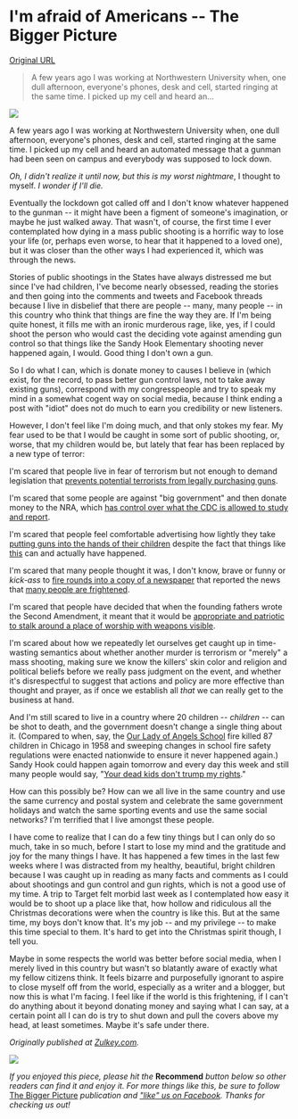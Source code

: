# I'm afraid of Americans -- The Bigger Picture

[Original URL](https://medium.com/bigger-picture/i-m-afraid-of-americans-65a6034ae014#.cbnzzu9ay)

> A few years ago I was working at Northwestern University when, one dull afternoon, everyone's phones, desk and cell, started ringing at the same time. I picked up my cell and heard an...

![](https://d262ilb51hltx0.cloudfront.net/max/800/0*DHmpMGxHMPgDLXLV.jpg)

A few years ago I was working at Northwestern University when, one dull afternoon, everyone's phones, desk and cell, started ringing at the same time. I picked up my cell and heard an automated message that a gunman had been seen on campus and everybody was supposed to lock down.

_Oh, I didn't realize it until now, but this is my worst nightmare_, I thought to myself. _I wonder if I'll die._

Eventually the lockdown got called off and I don't know whatever happened to the gunman -- it might have been a figment of someone's imagination, or maybe he just walked away. That wasn't, of course, the first time I ever contemplated how dying in a mass public shooting is a horrific way to lose your life (or, perhaps even worse, to hear that it happened to a loved one), but it was closer than the other ways I had experienced it, which was through the news.

Stories of public shootings in the States have always distressed me but since I've had children, I've become nearly obsessed, reading the stories and then going into the comments and tweets and Facebook threads because I live in disbelief that there are people -- many, many people -- in this country who think that things are fine the way they are. If I'm being quite honest, it fills me with an ironic murderous rage, like, yes, if I could shoot the person who would cast the deciding vote against amending gun control so that things like the Sandy Hook Elementary shooting never happened again, I would. Good thing I don't own a gun.

So I do what I can, which is donate money to causes I believe in (which exist, for the record, to pass better gun control laws, not to take away existing guns), correspond with my congresspeople and try to speak my mind in a somewhat cogent way on social media, because I think ending a post with "idiot" does not do much to earn you credibility or new listeners.

However, I don't feel like I'm doing much, and that only stokes my fear. My fear used to be that I would be caught in some sort of public shooting, or, worse, that my children would be, but lately that fear has been replaced by a new type of terror:

I'm scared that people live in fear of terrorism but not enough to demand legislation that [prevents potential terrorists from legally purchasing guns](http://www.newsweek.com/terrorist-watchlist-no-bar-buying-guns-400959).

I'm scared that some people are against "big government" and then donate money to the NRA, which [has control over what the CDC is allowed to study and report](https://www.washingtonpost.com/news/storyline/wp/2015/01/14/why-the-cdc-still-isnt-researching-gun-violence-despite-the-ban-being-lifted-two-years-ago/).

I'm scared that people feel comfortable advertising how lightly they take [putting guns into the hands of their children](http://www.mommyish.com/2015/10/09/stfu-parents-gun-control-safety-facebook-posts/) despite the fact that things like [this](http://www.nbcnews.com/id/27399337/ns/us_news-life/t/boy-accidentally-kills-self-gun-show/) can and actually have happened.

I'm scared that many people thought it was, I don't know, brave or funny or _kick-ass_ to [fire rounds into a copy of a newspaper](http://www.huffingtonpost.com/entry/erick-erickson-new-york-times-bullet-holes_56634545e4b079b2818eef7e) that reported the news that [many people are frightened](http://www.nytimes.com/2015/12/05/opinion/end-the-gun-epidemic-in-america.html).

I'm scared that people have decided that when the founding fathers wrote the Second Amendment, it meant that it would be [appropriate and patriotic to stalk around a place of worship with weapons visible](http://www.huffingtonpost.com/entry/irving-texas-armed-mosque-protest_5651eddfe4b0d4093a581d14).

I'm scared about how we repeatedly let ourselves get caught up in time-wasting semantics about whether another murder is terrorism or "merely" a mass shooting, making sure we know the killers' skin color and religion and political beliefs before we really pass judgment on the event, and whether it's disrespectful to suggest that actions and policy are more effective than thought and prayer, as if once we establish all _that_ we can really get to the business at hand.

And I'm still scared to live in a country where 20 children -- _children_ -- can be shot to death, and the government doesn't change a single thing about it. (Compared to when, say, the [Our Lady of Angels School](http://www.chicagotribune.com/news/nationworld/politics/chi-chicagodays-ladyangelsfire-story-story.html) fire killed 87 children in Chicago in 1958 and sweeping changes in school fire safety regulations were enacted nationwide to ensure it never happened again.) Sandy Hook could happen again tomorrow and every day this week and still many people would say, "[Your dead kids don't trump my rights](http://talkingpointsmemo.com/livewire/joe-the-plumber-wurzelbacher-ucsb-shooting-dead-kids)."

How can this possibly be? How can we all live in the same country and use the same currency and postal system and celebrate the same government holidays and watch the same sporting events and use the same social networks? I'm terrified that I live amongst these people.

I have come to realize that I can do a few tiny things but I can only do so much, take in so much, before I start to lose my mind and the gratitude and joy for the many things I have. It has happened a few times in the last few weeks where I was distracted from my healthy, beautiful, bright children because I was caught up in reading as many facts and comments as I could about shootings and gun control and gun rights, which is not a good use of my time. A trip to Target felt morbid last week as I contemplated how easy it would be to shoot up a place like that, how hollow and ridiculous all the Christmas decorations were when the country is like this. But at the same time, my boys don't know that. It's my job -- and my privilege -- to make this time special to them. It's hard to get into the Christmas spirit though, I tell you.

Maybe in some respects the world was better before social media, when I merely lived in this country but wasn't so blatantly aware of exactly what my fellow citizens think. It feels bizarre and purposefully ignorant to aspire to close myself off from the world, especially as a writer and a blogger, but now this is what I'm facing. I feel like if the world is this frightening, if I can't do anything about it beyond donating money and saying what I can say, at a certain point all I can do is try to shut down and pull the covers above my head, at least sometimes. Maybe it's safe under there.

_Originally published at_ [_Zulkey.com_](http://zulkey.com/2015/12/im-afraid-of-americans-and-their-guns.shtml)_._

[![](https://d262ilb51hltx0.cloudfront.net/max/800/1*8TdAyhqHywosVf3MgpTsyQ.jpeg)](http://facebook.com/TheBiggerPictureJR)

_If you enjoyed this piece, please hit the_ **Recommend** _button below so other readers can find it and enjoy it. For more things like this, be sure to follow_ [The Bigger Picture](https://medium.com/bigger-picture) _publication and_ [_"like" us on Facebook_](https://www.facebook.com/TheBiggerPictureJR)_. Thanks for checking us out!_
